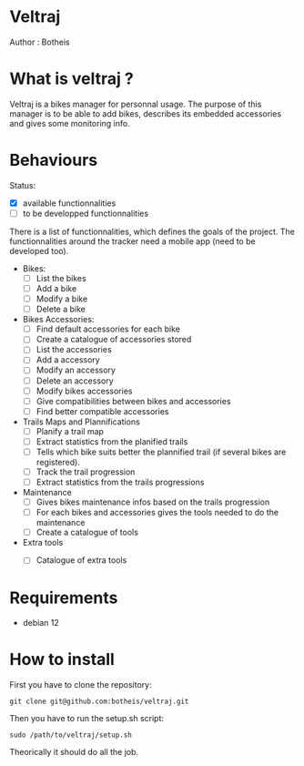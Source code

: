 Veltraj
===

Author : Botheis

# What is veltraj ?

Veltraj is a bikes manager for personnal usage. The purpose of this manager is to be able to add bikes, describes its embedded accessories and gives some monitoring info.

# Behaviours

Status:
- [x] available functionnalities
- [ ] to be developped functionnalities

There is a list of functionnalities, which defines the goals of the project. The functionnalities around the tracker need a mobile app (need to be developed too).

- Bikes:
  - [ ] List the bikes
  - [ ] Add a bike
  - [ ] Modify a bike
  - [ ] Delete a bike

- Bikes Accessories:
  - [ ] Find default accessories for each bike
  - [ ] Create a catalogue of accessories stored
  - [ ] List the accessories
  - [ ] Add a accessory
  - [ ] Modify an accessory
  - [ ] Delete an accessory
  - [ ] Modify bikes accessories
  - [ ] Give compatibilities between bikes and accessories
  - [ ] Find better compatible accessories

- Trails Maps and Plannifications
  - [ ] Planify a trail map
  - [ ] Extract statistics from the planified trails
  - [ ] Tells which bike suits better the plannified trail (if several bikes are registered).
  - [ ] Track the trail progression
  - [ ] Extract statistics from the trails progressions

- Maintenance
  - [ ] Gives bikes maintenance infos based on the trails progression
  - [ ] For each bikes and accessories gives the tools needed to do the maintenance
  - [ ] Create a catalogue of tools

- Extra tools
  - [ ] Catalogue of extra tools


# Requirements

- debian 12

# How to install

First you have to clone the repository:
      
    git clone git@github.com:botheis/veltraj.git

Then you have to run the setup.sh script:

    sudo /path/to/veltraj/setup.sh

Theorically it should do all the job.